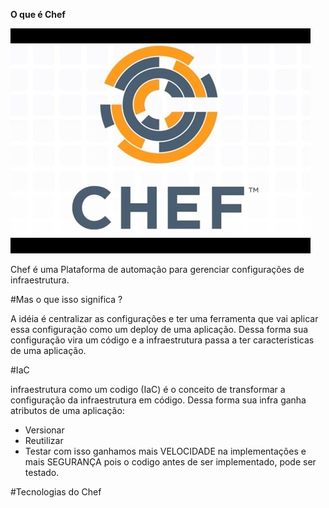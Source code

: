 __O que é Chef__

![Chef Logo](chef-logo.jpg)

Chef é uma Plataforma de automação para gerenciar configurações de infraestrutura.

#Mas o que isso significa ?

A idéia é centralizar as configurações e ter uma ferramenta que vai aplicar essa configuração como um deploy de uma aplicação. Dessa forma sua
configuração vira um código e a infraestrutura passa a ter caracteristicas de uma aplicação.

#IaC

infraestrutura como um codigo (IaC) é o conceito de transformar a configuração da infraestrutura em código. Dessa forma sua infra ganha atributos de uma aplicação:
 - Versionar
 - Reutilizar
 - Testar
 com isso ganhamos mais VELOCIDADE na implementações e mais SEGURANÇA pois o codigo antes de ser implementado, pode ser testado.

 #Tecnologias do Chef

